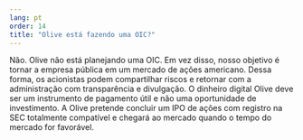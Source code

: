 ```yaml
---
lang: pt
order: 14
title: "Olive está fazendo uma OIC?"
---
```


Não. Olive não está planejando uma OIC. Em vez disso, nosso objetivo é tornar a empresa pública em um mercado de ações americano. Dessa forma, os acionistas podem compartilhar riscos e retornar com a administração com transparência e divulgação. O dinheiro digital Olive deve ser um instrumento de pagamento útil e não uma oportunidade de investimento. A Olive pretende concluir um IPO de ações com registro na SEC totalmente compatível e chegará ao mercado quando o tempo do mercado for favorável.
